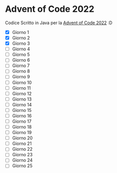 # Advent of Code 2022

Codice Scritto in Java per la [Advent of Code 2022](https://adventofcode.com) :D

- [x] Giorno 1
- [x] Giorno 2
- [x] Giorno 3
- [ ] Giorno 4
- [ ] Giorno 5
- [ ] Giorno 6
- [ ] Giorno 7
- [ ] Giorno 8
- [ ] Giorno 9
- [ ] Giorno 10
- [ ] Giorno 11
- [ ] Giorno 12
- [ ] Giorno 13
- [ ] Giorno 14
- [ ] Giorno 15
- [ ] Giorno 16
- [ ] Giorno 17
- [ ] Giorno 18
- [ ] Giorno 19
- [ ] Giorno 20
- [ ] Giorno 21
- [ ] Giorno 22
- [ ] Giorno 23
- [ ] Giorno 24
- [ ] Giorno 25
